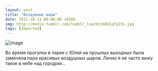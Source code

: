 ```yaml
---
layout: post
title: "Воздушные шары"
date: 2011-10-11 00:00:00 +0300
img: http://media.tumblr.com/tumblr_lswzktsb0U1qfp23s.jpg
tags: [Imported]
---
```


![image](http://media.tumblr.com/tumblr_lswzktsb0U1qfp23s.jpg)

Во время прогулки в парке с Юлей на прошлых выходных была замечена пара красивых воздушных шаров. Лично я не часто вижу такое в небе над городом…